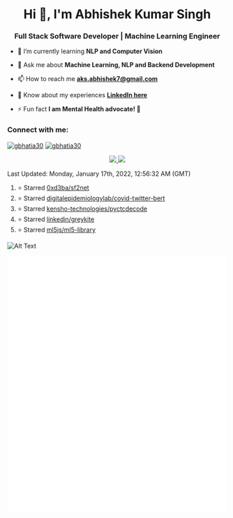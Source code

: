 <h1 align="center">Hi 👋, I'm Abhishek Kumar Singh</h1>
<h3 align="center">Full Stack Software Developer | Machine Learning Engineer</h3>

- 🌱 I’m currently learning **NLP and Computer Vision**

- 💬 Ask me about **Machine Learning, NLP and Backend Development**

- 📫 How to reach me **aks.abhishek7@gmail.com**

- 📄 Know about my experiences [**LinkedIn here**](www.linkedin.com/in/abhishek-singh-kumar)

- ⚡ Fun fact **I am Mental Health advocate! 🧠**

<h3 align="left">Connect with me:</h3>
<p align="left">
<a href="https://twitter.com/gbhatia30" target="blank"><img align="center" src="https://cdn.jsdelivr.net/npm/simple-icons@3.0.1/icons/twitter.svg" alt="gbhatia30" height="30" width="40" /></a>
<a href="https://linkedin.com/in/gbhatia30" target="blank"><img align="center" src="https://cdn.jsdelivr.net/npm/simple-icons@3.0.1/icons/linkedin.svg" alt="gbhatia30" height="30" width="40" /></a>
</p>

<p align="center">
<a href="https://github-readme-stats.vercel.app/api?username=gagan3012&count_private=true&show_icons=true&include_all_commits=false&hide_border=true&hide_title=true">
  <img width="48%"  src="https://github-readme-stats.vercel.app/api?username=gagan3012&count_private=true&show_icons=true&include_all_commits=false&hide_border=true&hide_title=true" />
</a>
<a href="https://github-readme-streak-stats.herokuapp.com/?user=gagan3012&hide_border=true">
  <img width="48%"  src="https://github-readme-streak-stats.herokuapp.com/?user=gagan3012&hide_border=true" />
</a>
</p>

<!--RECENT_ACTIVITY:last_update-->
Last Updated: Monday, January 17th, 2022, 12:56:32 AM (GMT)
<!--RECENT_ACTIVITY:last_update_end-->
<!--RECENT_ACTIVITY:start-->

1. ⭐ Starred [0xd3ba/sf2net](https://github.com/0xd3ba/sf2net)
2. ⭐ Starred [digitalepidemiologylab/covid-twitter-bert](https://github.com/digitalepidemiologylab/covid-twitter-bert)
3. ⭐ Starred [kensho-technologies/pyctcdecode](https://github.com/kensho-technologies/pyctcdecode)
4. ⭐ Starred [linkedin/greykite](https://github.com/linkedin/greykite)
5. ⭐ Starred [ml5js/ml5-library](https://github.com/ml5js/ml5-library)
<!--RECENT_ACTIVITY:end-->

![Alt Text](https://github.com/gagan3012/gagan3012/blob/output/github-contribution-grid-snake.gif)

![Metrics](https://github.com/gagan3012/gagan3012/blob/main/github-metrics.svg)
